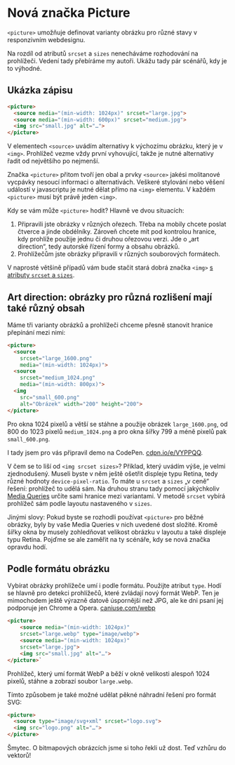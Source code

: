 
# Nová značka Picture

`<picture>` umožňuje definovat varianty obrázku pro různé stavy v responzivním webdesignu. 

Na rozdíl od atributů `srcset` a `sizes` nenecháváme rozhodování na prohlížeči. Vedení tady přebíráme my autoři. Ukážu tady pár scénářů, kdy je to výhodné. 


## Ukázka zápisu

```html
<picture>
  <source media="(min-width: 1024px)" srcset="large.jpg">
  <source media="(min-width: 600px)" srcset="medium.jpg">
  <img src="small.jpg" alt="…">
</picture>
```

V elementech `<source>` uvádím alternativy k výchozímu obrázku, který je v `<img>`. Prohlížeč vezme vždy první vyhovující, takže je nutné alternativy řadit od největšího po nejmenší.

Značka `<picture>` přitom tvoří jen obal a prvky `<source>` jakési molitanové vycpávky nesoucí informaci o alternativách. Veškeré stylování nebo věšení událostí v javascriptu je nutné dělat přímo na `<img>` elementu. V každém `<picture>` musí být právě jeden `<img>`.

Kdy se vám může `<picture>` hodit? Hlavně ve dvou situacích:

1. Připravili jste obrázky v různých ořezech. Třeba na mobily chcete poslat čtverce a jinde obdélníky. Zároveň chcete mít pod kontrolou hranice, kdy prohlíže použije jednu či druhou ořezovou verzi. Jde o „art direction“, tedy autorské řízení formy a obsahu obrázků.
2. Prohlížečům jste obrázky připravili v různých souborových formátech.

V naprosté většině případů vám bude stačit stará dobrá značka `<img>` [s atributy `srcset` a `sizes`](srcset-sizes.md).


## Art direction: obrázky pro různá rozlišení mají také různý obsah

Máme tři varianty obrázků a prohlížeči chceme přesně stanovit hranice přepínání mezi nimi:

```html
<picture>
  <source 
  	srcset="large_1600.png" 
  	media="(min-width: 1024px)">
  <source 
  	srcset="medium_1024.png" 
  	media="(min-width: 800px)">
  <img 
    src="small_600.png"    
    alt="Obrázek" width="200" height="200">
</picture>
```

Pro okna 1024 pixelů a větší se stáhne a použije obrázek `large_1600.png`, od 800 do 1023 pixelů `medium_1024.png` a pro okna šířky 799 a méně pixelů pak `small_600.png`.

I tady jsem pro vás připravil demo na CodePen. [cdpn.io/e/VYPPQQ](http://codepen.io/machal/pen/VYPPQQ?editors=110). 

V čem se to liší od `<img srcset sizes>`? Příklad, který uvádím výše, je velmi zjednodušený. Museli byste v něm ještě ošetřit displeje typu Retina, tedy různé hodnoty `device-pixel-ratio`. To máte u `srcset` a `sizes` „v ceně“ řešení: prohlížeč to udělá sám.  Na druhou stranu tady pomocí jakýchkoliv [Media Queries](css3-media-queries.md) určíte sami hranice mezi variantami. V metodě `srcset` vybírá prohlížeč sám podle layoutu nastaveného v `sizes`.

Jinými slovy: Pokud byste se rozhodli používat `<picture>` pro běžné obrázky, byly by vaše Media Queries v nich uvedené dost složité. Kromě šířky okna by musely zohledňovat velikost obrázku v layoutu a také displeje typu Retina. Pojďme se ale zaměřit na ty scénáře, kdy se nová značka opravdu hodí.


## Podle formátu obrázku

Vybírat obrázky prohlížeče umí i podle formátu. Použijte atribut `type`. Hodí se hlavně pro detekci prohlížečů, které zvládají nový formát WebP. Ten je mimochodem ještě výrazně datově úspornější než JPG, ale ke dni psaní jej podporuje jen Chrome a Opera. [caniuse.com/webp](http://caniuse.com/#feat=webp)

```html
<picture>
	<source media="(min-width: 1024px)" 
    srcset="large.webp" type="image/webp">
	<source media="(min-width: 1024px)" 
    srcset="large.jpg">
	<img src="small.jpg" alt="…">
</picture>`
```

Prohlížeč, který umí formát WebP a běží v okně velikosti alespoň 1024 pixelů, stáhne a zobrazí soubor `large.webp`. 

Tímto způsobem je také možné udělat pěkné náhradní řešení pro formát SVG:

```html
<picture>
  <source type="image/svg+xml" srcset="logo.svg">
  <img src="logo.png" alt="…">
</picture>
```

<div class="ebook-only" markdown="1">
  Šmytec. O bitmapových obrázcích jsme si toho řekli už dost. Teď vzhůru do vektorů!
</div>


